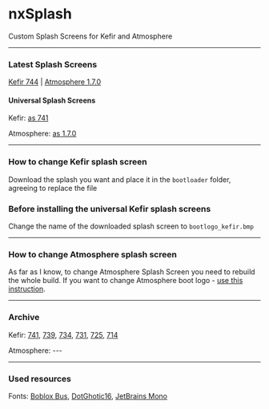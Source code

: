 # nxSplash
Custom Splash Screens for Kefir and Atmosphere

---
### Latest Splash Screens
[Kefir 744](https://raw.githubusercontent.com/qnezor/nxSplash/main/kefir/744/bootlogo_kefir.bmp) | [Atmosphere 1.7.0](https://raw.githubusercontent.com/qnezor/nxSplash/main/atmosphere/1.7.0/splash.png)

#### Universal Splash Screens
Kefir: [as 741](https://raw.githubusercontent.com/qnezor/nxSplash/main/kefir/universal/741.bmp)

Atmosphere: [as 1.7.0](https://raw.githubusercontent.com/qnezor/nxSplash/main/atmosphere/universal/170.png)

---
### How to change Kefir splash screen
Download the splash you want and place it in the `bootloader` folder, agreeing to replace the file

### Before installing the universal Kefir splash screens
Change the name of the downloaded splash screen to `bootlogo_kefir.bmp`

---
### How to change Atmosphere splash screen
As far as I know, to change Atmosphere Splash Screen you need to rebuild the whole build.
If you want to change Atmosphere boot logo - [use this instruction](https://4pda.to/forum/index.php?showtopic=900987&st=59720#entry129928444).

---
### Archive
Kefir: [741](https://raw.githubusercontent.com/qnezor/nxSplash/main/kefir/741/bootlogo_kefir.bmp), [739](https://raw.githubusercontent.com/qnezor/nxSplash/main/kefir/739/bootlogo_kefir.bmp), [734](https://raw.githubusercontent.com/qnezor/nxSplash/main/kefir/734/bootlogo_kefir.bmp), [731](https://raw.githubusercontent.com/qnezor/nxSplash/main/kefir/731/bootlogo_kefir.bmp), [725](https://raw.githubusercontent.com/qnezor/nxSplash/main/kefir/725/bootlogo_kefir.bmp), [714](https://raw.githubusercontent.com/qnezor/nxSplash/main/kefir/714/bootlogo_kefir.bmp)

Atmosphere: ---

---
### Used resources
Fonts: [Boblox Bus](https://fontstruct.com/fontstructions/show/2319488/boblox-bus-typeface), [DotGhotic16](https://fonts.google.com/specimen/DotGothic16), [JetBrains Mono](https://fonts.google.com/specimen/JetBrains+Mono)

